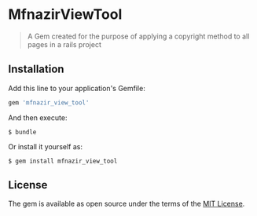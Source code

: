 # MfnazirViewTool

> A Gem created for the purpose of applying a copyright method to all pages in a rails project

## Installation

Add this line to your application's Gemfile:

```ruby
gem 'mfnazir_view_tool'
```

And then execute:

    $ bundle

Or install it yourself as:

    $ gem install mfnazir_view_tool





## License

The gem is available as open source under the terms of the [MIT License](https://opensource.org/licenses/MIT).
